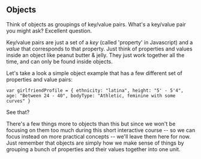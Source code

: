 ## Objects

Think of objects as groupings of key/value pairs. What's a key/value pair you might ask? Excellent question.

Key/value pairs are just a set of a *key* (called 'property' in Javascript) and a *value* that corresponds to that property. Just think of properties and values inside an object like peanut butter & jelly. They just work together all the time, and can only be found inside objects.

Let's take a look a simple object example that has a few different set of properties and value pairs:

  `var girlfriendProfile = {
    ethnicity: "latina",
    height: "5' - 5'4",
    age: "Between 24 - 40",
    bodyType: "Athletic, feminine with some curves"
  }`

See that? 

There's a few things more to objects than this but since we won't be focusing on them too much during this short interactive course -- so we can focus instead on more practical concepts -- we'll leave them here for now. Just remember that objects are simply how we make sense of things by grouping a bunch of properties and their values together into one unit.


